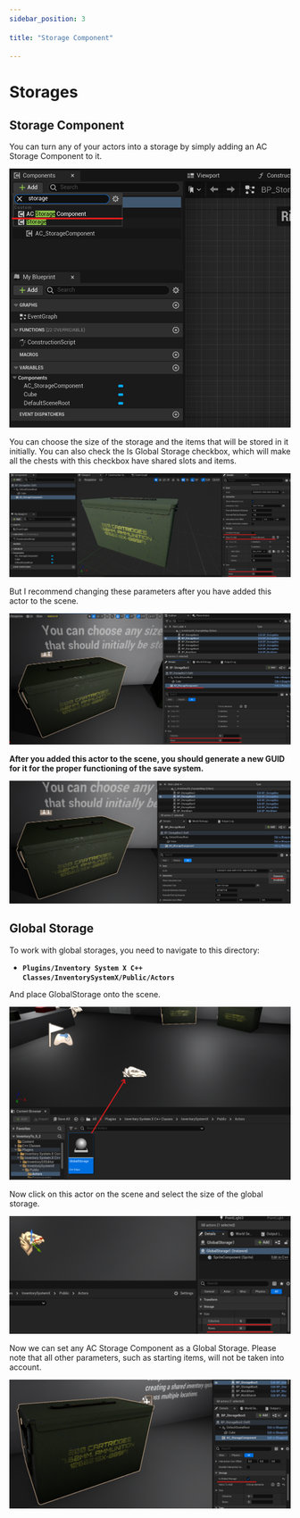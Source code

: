 ```yaml
---
sidebar_position: 3

title: "Storage Component"

---
```


# Storages

## Storage Component

You can turn any of your actors into a storage by simply adding an AC Storage Component to it.

![img.png](..%2FImages_extras%2FStorage%2Fimg.png)

You can choose the size of the storage and the items that will be stored in it initially. You can also check the Is
Global Storage checkbox, which will make all the chests with
this checkbox have shared slots and items.

![img_1.png](..%2FImages_extras%2FStorage%2Fimg_1.png)

But I recommend changing these parameters after you have added this actor to the scene.

![img_2.png](..%2FImages_extras%2FStorage%2Fimg_2.png)

**After you added this actor to the scene, you should generate a new GUID for it for the proper functioning of the save
system.**

![img_3.png](..%2FImages_extras%2FStorage%2Fimg_3.png)

## Global Storage

To work with global storages, you need to navigate to this directory:

- **``Plugins/Inventory System X C++ Classes/InventorySystemX/Public/Actors``**

And place GlobalStorage onto the scene.

![img_4.png](..%2FImages_extras%2FStorage%2Fimg_4.png)

Now click on this actor on the scene and select the size of the global storage.

![img_5.png](..%2FImages_extras%2FStorage%2Fimg_5.png)

Now we can set any AC Storage Component as a Global Storage. Please note that all other parameters, such as starting
items, will not be taken into account.

![img_6.png](..%2FImages_extras%2FStorage%2Fimg_6.png)